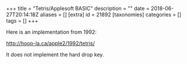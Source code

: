 +++
title = "Tetris/Applesoft BASIC"
description = ""
date = 2018-06-27T20:14:18Z
aliases = []
[extra]
id = 21892
[taxonomies]
categories = []
tags = []
+++

Here is an implementation from 1992:

http://hoop-la.ca/apple2/1992/tetris/

It does not implement the hard drop key.
